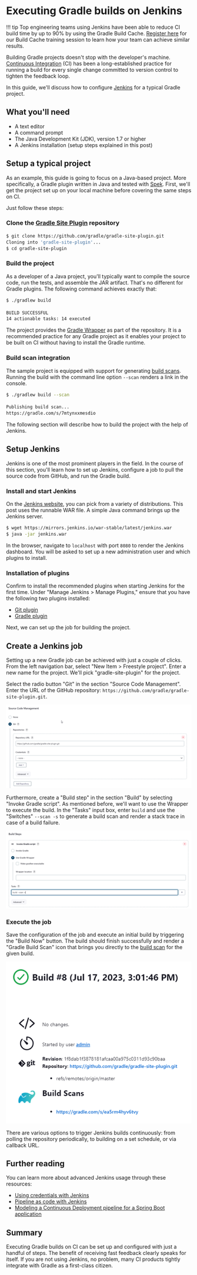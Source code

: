 # Executing Gradle builds on Jenkins

!!! tip
    Top engineering teams using Jenkins have been able to reduce CI build time by up to 90% by using the Gradle Build Cache. [Register here](https://gradle.org/training/#build-cache-deep-dive) for our Build Cache training session to learn how your team can achieve similar results.

Building Gradle projects doesn't stop with the developer's machine. [Continuous Integration](https://en.wikipedia.org/wiki/Continuous_integration) (CI) has been a long-established practice for running a build for every single change committed to version control to tighten the feedback loop.

In this guide, we'll discuss how to configure [Jenkins](https://jenkins.io/) for a typical Gradle project.

## What you'll need

- A text editor
- A command prompt
- The Java Development Kit (JDK), version 1.7 or higher
- A Jenkins installation (setup steps explained in this post)

## Setup a typical project

As an example, this guide is going to focus on a Java-based project. More specifically, a Gradle plugin written in Java and tested with [Spek](https://www.spekframework.org/). First, we'll get the project set up on your local machine before covering the same steps on CI.

Just follow these steps:

### Clone the [Gradle Site Plugin](https://github.com/gradle/gradle-site-plugin) repository

```bash
$ git clone https://github.com/gradle/gradle-site-plugin.git
Cloning into 'gradle-site-plugin'...
$ cd gradle-site-plugin
```

### Build the project

As a developer of a Java project, you'll typically want to compile the source code, run the tests, and assemble the JAR artifact. That's no different for Gradle plugins. The following command achieves exactly that:

```bash
$ ./gradlew build

BUILD SUCCESSFUL
14 actionable tasks: 14 executed
```

The project provides the [Gradle Wrapper](gradle_wrapper.adoc#gradle_wrapper_reference) as part of the repository. It is a recommended practice for any Gradle project as it enables your project to be built on CI without having to install the Gradle runtime.

### Build scan integration

The sample project is equipped with support for generating [build scans](https://scans.gradle.com/). Running the build with the command line option `--scan` renders a link in the console.

```bash
$ ./gradlew build --scan

Publishing build scan...
https://gradle.com/s/7mtynxxmesdio
```

The following section will describe how to build the project with the help of Jenkins.

## Setup Jenkins

Jenkins is one of the most prominent players in the field. In the course of this section, you'll learn how to set up Jenkins, configure a job to pull the source code from GitHub, and run the Gradle build.

### Install and start Jenkins

On the [Jenkins website](https://jenkins.io/download/), you can pick from a variety of distributions. This post uses the runnable WAR file. A simple Java command brings up the Jenkins server.

```bash
$ wget https://mirrors.jenkins.io/war-stable/latest/jenkins.war
$ java -jar jenkins.war
```

In the browser, navigate to `localhost` with port `8080` to render the Jenkins dashboard. You will be asked to set up a new administration user and which plugins to install.

### Installation of plugins

Confirm to install the recommended plugins when starting Jenkins for the first time. Under "Manage Jenkins > Manage Plugins," ensure that you have the following two plugins installed:

- [Git plugin](https://plugins.jenkins.io/git)
- [Gradle plugin](https://plugins.jenkins.io/gradle)

Next, we can set up the job for building the project.

## Create a Jenkins job

Setting up a new Gradle job can be achieved with just a couple of clicks. From the left navigation bar, select "New Item > Freestyle project". Enter a new name for the project. We'll pick "gradle-site-plugin" for the project.

Select the radio button "Git" in the section "Source Code Management". Enter the URL of the GitHub repository: `https://github.com/gradle/gradle-site-plugin.git`.

![Source Code Management](images/jenkins-scm.png)

Furthermore, create a "Build step" in the section "Build" by selecting "Invoke Gradle script". As mentioned before, we'll want to use the Wrapper to execute the build. In the "Tasks" input box, enter `build` and use the "Switches" `--scan -s` to generate a build scan and render a stack trace in case of a build failure.

![Build Step](images/jenkins-build-step.png)

### Execute the job

Save the configuration of the job and execute an initial build by triggering the "Build Now" button. The build should finish successfully and render a "Gradle Build Scan" icon that brings you directly to the [build scan](https://scans.gradle.com) for the given build.

![Build Scan](images/jenkins-build-scan.png)

There are various options to trigger Jenkins builds continuously: from polling the repository periodically, to building on a set schedule, or via callback URL.

## Further reading

You can learn more about advanced Jenkins usage through these resources:

- [Using credentials with Jenkins](https://jenkins.io/doc/book/using/using-credentials/)
- [Pipeline as code with Jenkins](https://jenkins.io/solutions/pipeline/)
- [Modeling a Continuous Deployment pipeline for a Spring Boot application](https://bmuschko.com/blog/jenkins-build-pipeline/)

## Summary

Executing Gradle builds on CI can be set up and configured with just a handful of steps. The benefit of receiving fast feedback clearly speaks for itself. If you are not using Jenkins, no problem, many CI products tightly integrate with Gradle as a first-class citizen.